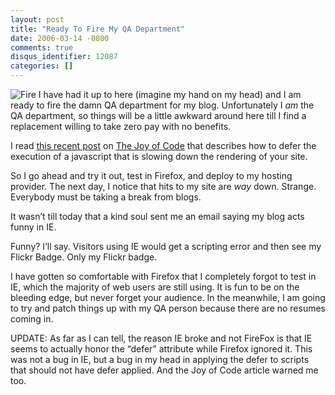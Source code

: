 ```yaml
---
layout: post
title: "Ready To Fire My QA Department"
date: 2006-03-14 -0800
comments: true
disqus_identifier: 12087
categories: []
---
```

![Fire](http://haacked.com/images/FireBurn.jpg) I have had it up to here
(imagine my hand on my head) and I am ready to fire the damn QA
department for my blog. Unfortunately I *am* the QA department, so
things will be a little awkward around here till I find a replacement
willing to take zero pay with no benefits.

I read [this recent
post](http://www.thejoyofcode.com/Is_a_script_tag_slowing_down_your_web_page.aspx "Deferring Script Tags")
on [The Joy of Code](http://www.thejoyofcode.com/ "The Joy Of Code")
that describes how to defer the execution of a javascript that is
slowing down the rendering of your site.

So I go ahead and try it out, test in Firefox, and deploy to my hosting
provider. The next day, I notice that hits to my site are *way* down.
Strange. Everybody must be taking a break from blogs.

It wasn’t till today that a kind soul sent me an email saying my blog
acts funny in IE.

Funny? I’ll say. Visitors using IE would get a scripting error and then
see my Flickr Badge. Only my Flickr badge.

I have gotten so comfortable with Firefox that I completely forgot to
test in IE, which the majority of web users are still using. It is fun
to be on the bleeding edge, but never forget your audience. In the
meanwhile, I am going to try and patch things up with my QA person
because there are no resumes coming in.

UPDATE: As far as I can tell, the reason IE broke and not FireFox is
that IE seems to actually honor the “defer” attribute while Firefox
ignored it. This was not a bug in IE, but a bug in my head in applying
the defer to scripts that should not have defer applied. And the Joy of
Code article warned me too.

